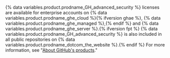 {% data variables.product.prodname_GH_advanced_security %} licenses are available for enterprise accounts on {% data variables.product.prodname_ghe_cloud %}{% ifversion ghae %}, {% data variables.product.prodname_ghe_managed %},{% endif %} and {% data variables.product.prodname_ghe_server %}.{% ifversion fpt %} {% data variables.product.prodname_GH_advanced_security %} is also included in all public repositories on {% data variables.product.prodname_dotcom_the_website %}.{% endif %} For more information, see "[About GitHub's products](/github/getting-started-with-github/githubs-products)."
